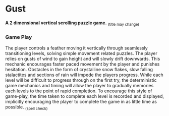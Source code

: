 # Gust
**A 2 dimensional vertical scrolling puzzle game.**
<sub>(title may change)</sub>

### Game Play
The player controls a feather moving it vertically through seamlessly transitioning levels, solving simple movement related puzzles. The player relies on gusts of wind to gain height and will slowly drift downwards. This mechanic encourages faster paced movement by the player and punishes hesitation. Obstacles in the form of crystalline snow flakes, slow falling stalactites and sections of rain will impede the players progress. While each level will be difficult to progress through on the first try, the deterministic game mechanics and timing will allow the player to gradually memories each levels to the point of rapid completion. To encourage this style of game-play, the time taken to complete each level is recorded and displayed, implicitly encouraging the player to complete the game in as little time as possible.
<sub>(spell check)</sub>
